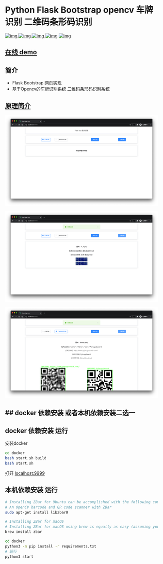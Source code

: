 # Python Flask Bootstrap opencv 车牌识别 二维码条形码识别

[![img](https://img.shields.io/github/stars/jinmu333/python_PlateRecogntion.svg?logoColor=blue&style=for-the-badge) ![img](https://img.shields.io/github/forks/jinmu333/python_PlateRecogntion.svg?logoColor=blue&style=for-the-badge) ![img](https://img.shields.io/github/last-commit/jinmu333/python_PlateRecogntion.svg?color=blue&style=for-the-badge) ![img](https://img.shields.io/badge/python-3-blue.svg?style=for-the-badge)](https://github.com/jinmu333/python_PlateRecogntion)
[![img](https://img.shields.io/badge/link-996.icu-red.svg?style=for-the-badge)](https://github.com/996icu/996.ICU)

## [在线 demo](http://flask-plate.dev.jcstaff.club)

## 简介

* Flask Bootstrap 网页实现
* 基于Opencv的车牌识别系统 二维码条形码识别系统

## [原理简介](doc/doc.md)

![demo](README/demo.png)

![demo2](README/demo2.png)

![demo3](README/demo3.png)

## ## docker 依赖安装 或者本机依赖安装二选一

## docker 依赖安装 运行

安装docker

```bash
cd docker
bash start.sh build
bash start.sh
```

打开 [localhost:9999](http://localhost:9999)

## 本机依赖安装 运行

```bash
# Installing ZBar for Ubuntu can be accomplished with the following command:
# An OpenCV barcode and QR code scanner with ZBar
sudo apt-get install libzbar0
```

```bash
# Installing ZBar for macOS
# Installing ZBar for macOS using brew is equally as easy (assuming you have Homebrew installed):
brew install zbar
```

```bash
cd docker
python3 -m pip install -r requirements.txt
# 运行
python3 start
```
